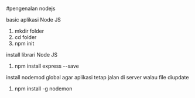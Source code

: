 #pengenalan nodejs

basic aplikasi Node JS
1. mkdir folder
2. cd folder
3. npm init

install librari Node JS
1. npm install express --save

install nodemod global agar aplikasi tetap jalan di server walau file diupdate
1. npm install -g nodemon